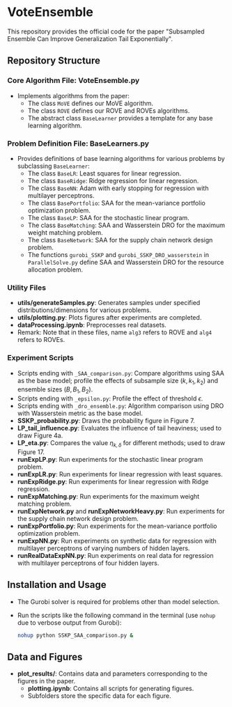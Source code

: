 # VoteEnsemble

This repository provides the official code for the paper "Subsampled Ensemble Can Improve Generalization Tail Exponentially".

## Repository Structure

<!-- ### Major Code File: ParallelSolve.py

- Implements algorithms from the paper:
  - `majority_vote` and `majority_vote_LP`: Correspond to $\mathsf{MoVE}$ (Algorithm 1).
  - `baggingTwoPhase_woSplit` and `baggingTwoPhase_woSplit_LP`: Implement $\mathsf{ROVE}$ (Algorithm 2 without data splitting).
  - `baggingTwoPhase_wSplit` and `baggingTwoPhase_wSplit_LP`: Implement $\mathsf{ROVEs}$ (Algorithm 2 with data splitting).
  - The subscript `LP` indicates functions dealing with continuous problems (because we need to handle rounding issues differently for discrete and continuous problems). -->

### Core Algorithm File: VoteEnsemble.py
- Implements algorithms from the paper:
  - The class `MoVE` defines our $\mathsf{MoVE}$ algorithm.
  - The class `ROVE` defines our $\mathsf{ROVE}$ and $\mathsf{ROVEs}$ algorithms.
  - The abstract class `BaseLearner` provides a template for any base learning algorithm.

### Problem Definition File: BaseLearners.py
- Provides definitions of base learning algorithms for various problems by subclassing `BaseLearner`:
  - The class `BaseLR`: Least squares for linear regression.
  - The class `BaseRidge`: Ridge regression for linear regression.
  - The class `BaseNN`: Adam with early stopping for regression with multilayer perceptrons.
  - The class `BasePortfolio`: SAA for the mean-variance portfolio optimization problem.
  - The class `BaseLP`: SAA for the stochastic linear program.
  - The class `BaseMatching`: SAA and Wasserstein DRO for the maximum weight matching problem.
  - The class `BaseNetwork`: SAA for the supply chain network design problem.
  - The functions `gurobi_SSKP` and `gurobi_SSKP_DRO_wasserstein` in `ParallelSolve.py` define SAA and Wasserstein DRO for the resource allocation problem.

### Utility Files
<!-- - Core functions for various problems:
  - `SSKP`: Resource allocation -->
  <!-- - `network`: Supply chain network design -->
  <!-- - `portfolio`: Portfolio optimization -->
  <!-- - `LASSO`: Model selection -->
  <!-- - `matching`: Maximum weight matching -->
  <!-- - `LP`: Linear programs -->
- **utils/generateSamples.py**: Generates samples under specified distributions/dimensions for various problems.
- **utils/plotting.py**: Plots figures after experiments are completed.
- **dataProcessing.ipynb**: Preprocesses real datasets.
- Remark: Note that in these files, name `alg3` refers to $\mathsf{ROVE}$ and `alg4` refers to $\mathsf{ROVEs}$.

### Experiment Scripts
<!-- - Scripts ending with `_dro_comparison.py`: Compare performance between bagging-enhanced SAA and DRO with the Wasserstein metric. -->
- Scripts ending with `_SAA_comparison.py`: Compare algorithms using SAA as the base model; profile the effects of subsample size ($k,k_1,k_2$) and ensemble sizes ($B, B_1, B_2$).
- Scripts ending with `_epsilon.py`: Profile the effect of threshold $\epsilon$.
- Scripts ending with `_dro_ensemble.py`: Algorithm comparison using DRO with Wasserstein metric as the base model.
- **SSKP_probability.py**: Draws the probability figure in Figure 7.
- **LP_tail_influence.py**: Evaluates the influence of tail heaviness; used to draw Figure 4a.
- **LP_eta.py**: Compares the value $\eta_{k,\delta}$ for different methods; used to draw Figure 17.
- **runExpLP.py**: Run experiments for the stochastic linear program problem.
- **runExpLR.py**: Run experiments for linear regression with least squares.
- **runExpRidge.py**: Run experiments for linear regression with Ridge regression.
- **runExpMatching.py**: Run experiments for the maximum weight matching problem.
- **runExpNetwork.py** and **runExpNetworkHeavy.py**: Run experiments for the supply chain network design problem.
- **runExpPortfolio.py**: Run experiments for the mean-variance portfolio optimization problem.
- **runExpNN.py**: Run experiments on synthetic data for regression with multilayer perceptrons of varying numbers of hidden layers.
- **runRealDataExpNN.py**: Run experiments on real data for regression with multilayer perceptrons of four hidden layers.


## Installation and Usage

- The Gurobi solver is required for problems other than model selection.
- Run the scripts like the following command in the terminal (use `nohup` due to verbose output from Gurobi):

  ```bash
  nohup python SSKP_SAA_comparison.py &
  ```

## Data and Figures

- **plot_results/**: Contains data and parameters corresponding to the figures in the paper.
  - **plotting.ipynb**: Contains all scripts for generating figures.
  - Subfolders store the specific data for each figure.